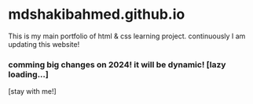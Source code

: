 # mdshakibahmed.github.io
This is my main portfolio of html &amp; css learning project.
continuously I am updating this website!
### comming big changes on 2024! it will be dynamic! [lazy loading...]
[stay with me!]
